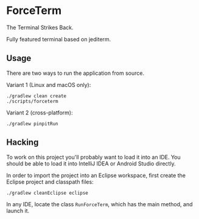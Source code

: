 # ForceTerm

The Terminal Strikes Back.

Fully featured terminal based on jediterm.


## Usage

There are two ways to run the application from source.

Variant 1 (Linux and macOS only):

    ./gradlew clean create
    ./scripts/forceterm

Variant 2 (cross-platform):

    ./gradlew pinpitRun

## Hacking

To work on this project you'll probably want to load it into an IDE.
You should be able to load it into IntelliJ IDEA or Android Studio
directly.

In order to import the project into an Eclipse workspace, first
create the Eclipse project and classpath files:

    ./gradlew cleanEclipse eclipse

In any IDE, locate the class `RunForceTerm`, which has the main
method, and launch it.
